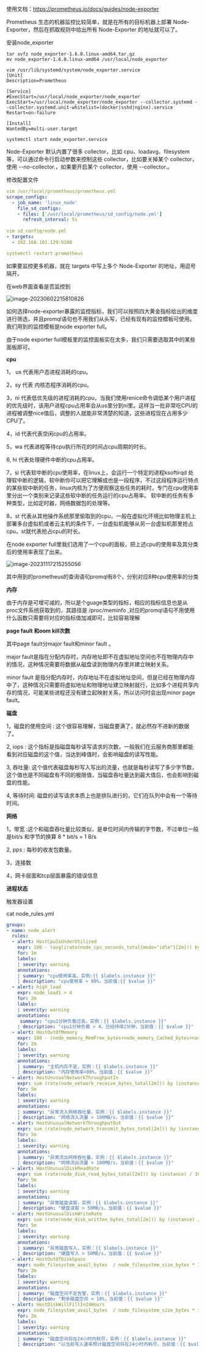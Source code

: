 使用文档：https://prometheus.io/docs/guides/node-exporter

Prometheus 生态的机器监控比较简单，就是在所有的目标机器上部署 Node-Exporter，然后在抓取规则中给出所有 Node-Exporter 的地址就可以了。



安装node_exporter

```shell
tar xvfz node_exporter-1.6.0.linux-amd64.tar.gz
mv node_exporter-1.6.0.linux-amd64 /usr/local/node_exporter

vim /usr/lib/systemd/system/node_exporter.service
[Unit]
Description=Prometheus

[Service]
#ExecStart=/usr/local/node_exporter/node_exporter
ExecStart=/usr/local/node_exporter/node_exporter --collector.systemd --collector.systemd.unit-whitelist=(docker|sshd|nginx).service
Restart=on-failure

[Install]
WantedBy=multi-user.target

systemctl start node_exporter.service
```

Node-Exporter 默认内置了很多 collector，比如 cpu、loadavg、filesystem 等，可以通过命令行启动参数来控制这些 collector，比如要关掉某个 collector，使用 --no-collector.<name>，如果要开启某个 collector，使用 --collector.<name>。



修改配置文件

```yaml
vim /usr/local/prometheus/prometheus.yml
scrape_configs:
  - job_name: 'linux_node'
    file_sd_configs:
    - files: ['/usr/local/prometheus/sd_config/node.yml']
      refresh_interval: 5s
      
vim sd_config/node.yml
- targets:
  - 192.168.101.129:9100

systemctl restart prometheus
```

如果要监控更多机器，就在 targets 中写上多个 Node-Exporter 的地址，用逗号隔开。



在web界面查看是否监控到

![image-20230602215810826](assets/image-20230602215810826.png)



如何选择node-exporter暴露的监控指标，我们可以按照四大黄金指标给出的维度进行筛选，并且promql语句也不用我们从头写，已经有现有的监控模板可使用。我们用到的监控模板是node exporter full。

由于node exporter full模板里的监控面板实在太多，我们只需要选取其中的某些面板即可。

**cpu**

1， us 代表用户态进程消耗的cpu。

2，sy 代表 内核态程序消耗的cpu。

3，ni 代表低优先级的进程消耗的cpu，当我们使用renice命令调低某个用户进程的优先级时，该用户进程cpu占用率会从us里分到ni里。这样当一批非常吃CPU的进程被调整nice值后，调整的人就能非常清楚的知道，这些进程现在占用多少CPU了。

4，id 代表代表空闲cpu的占用率。

5，wa 代表进程等待cpu执行所花的时间占cpu周期的时长。

6,  hi 代表处理硬件中断的cpu占用率。

7，si 代表软中断的cpu使用率，在linux上，会运行一个特定的进程ksoftirqd 处理软中断的逻辑，软中断你可以把它理解成也是一段程序，不过这段程序运行特点的某些软中断的任务，linux内核为了方便观察这些任务的耗时，专门在cpu使用率里分出一个类别来记录这些软中断的任务运行的cpu占用率。  软中断的任务有多种类型，比如定时器，网络数据包的处理等。

8，st 代表从其他操作系统那里偷取到的cpu，一般在虚拟化环境比如物理主机上部署多台虚拟机或者云主机的条件下，一台虚拟机能够从另一台虚拟机那里抢占cpu，st就代表抢占cpu的时长。

在node exporter full里我们选用了一个cpu的面板，把上述cpu的使用率及其分类后的使用率表现了出来。

![image-20231117215255056](assets/image-20231117215255056.png)

其中用到的prometheus的查询语句promql有8个，分别对应8种cpu使用率的分类

**内存**

由于内存是可增可减的，所以是个guage类型的指标，相应的指标信息也是从proc文件系统获取到的，其路径是 /proc/meminfo ,对应的promql语句不用使用什么函数只需要将对应的指标值加减即可，比较容易理解

**page fault 和oom kill次数**

其中page fault分major fault和minor fault 。

major fault是指在分配内存时，内存地址即不在虚拟地址空间也不在物理内存中的情况，这种情况需要将数据从磁盘读到物理内存里并建立映射关系。

minor fault 是指分配内存时，内存地址不在虚拟地址空间，但是已经在物理内存中了，这种情况只需要将虚拟地址和物理地址建立映射就行，比如多个进程共享内存的情况，可能某些进程还没有建立起映射关系，所以访问时会出现minor page fault。

**磁盘**

1，磁盘的使用空间 : 这个很容易理解，当磁盘要满了，就必然存不进新的数据了。

2,  iops :  这个指标是指磁盘每秒读写请求的次数，一般我们在云服务商那里都能看到对应磁盘的这个值，当达到峰值时，会影响磁盘的读写性能。

3, 吞吐量: 这个值代表磁盘每秒写入写出的流量，也就是每秒读写了多少字节数，这个值也是不同磁盘有不同的极限值，当磁盘吞吐量达到最大值后，也会影响到磁盘的性能。

4, 等待时间: 磁盘的读写请求本质上也是排队进行的，它们在队列中会有一个等待时间。

**网络**

1，带宽 :这个和磁盘吞吐量比较类似，是单位时间内传输的字节数，不过单位一般是bit/s 和字节的换算  8 * bit/s = 1 B/s

2, pps : 每秒的收发包数量。

3，连接数

4，网卡层面和tcp层面暴露的错误信息

**进程状态**



触发器设置

cat node_rules.yml

```yaml
groups:
- name: node_alert
  rules:
  - alert: HostCpuIsUnderUtilized
    expr: 100 - (avg(irate(node_cpu_seconds_total{mode="idle"}[2m])) by (instance) * 100) > 80
    for: 1m
    labels:
    ¦ severity: warning
    annotations:
    ¦ summary: "cpu使用率高，实例:{{ $labels.instance }}"
    ¦ description: "cpu使用率 > 80%，当前值:{{ $value }}"
  - alert: high_load
    expr: node_load1 > 4
    for: 2m
    labels:
    ¦ severity: warning
    annotations:
     summary: "cpu1分钟负载过高，实例：{{ $labels.instance }}"
    ¦ description: "cpu1分钟负载 > 4，已经持续2分钟，当前值：{{ $value }}"
  - alert: HostOutOfMemory
    expr: 100 - (node_memory_MemFree_bytes+node_memory_Cached_bytes+node_memory_Buffers_bytes) / node_memory_MemTotal_bytes *100 > 80
    for: 2m
    labels:
    ¦ severity: warning
    annotations:
    ¦ summary: "主机内存不足，实例：{{ $labels.instance }}"
    ¦ description: "内存使用率>80%，当前值：{{ $value }}"
  - alert: HostUnusualNetworkThroughputIn
    expr: sum (rate(node_network_receive_bytes_total[2m])) by (instance) / 1024 / 1024 > 100
    for: 5m
    labels:
    ¦ severity: warning
    annotations:
    ¦ summary: "异常流入网络吞吐量，实例：{{ $labels.instance }}"
    ¦ description: "网络流入流量 > 100MB/s，当前值：{{ $value }}"
  - alert: HostUnusualNetworkThroughputOut
    expr: sum (rate(node_network_transmit_bytes_total[2m])) by (instance) / 1024 / 1024 > 100
    for: 5m
    labels:
    ¦ severity: warning
    annotations:
    ¦ summary: "异常流出网络吞吐量，实例：{{ $labels.instance }}"
    ¦ description: "网络流出流量 > 100MB/s，当前值：{{ $value }}"
  - alert: HostUnusualDiskReadRate
    expr: sum (rate(node_disk_read_bytes_total[2m])) by (instance) / 1024 / 1024 > 50
    for: 5m
    labels:
    ¦ severity: warning
    annotations:
    ¦ summary: "异常磁盘读取，实例：{{ $labels.instance }}"
    ¦ description: "硬盘读取 > 50MB/s，当前值：{{ $value }}"
  - alert: HostUnusualDiskWriteRate
    expr: sum (rate(node_disk_written_bytes_total[2m])) by (instance) / 1024 / 1024 > 50
    for: 5m
    labels:
    ¦ severity: warning
    annotations:
    ¦ summary: "异常磁盘写入，实例：{{ $labels.instance }}"
    ¦ description: "硬盘写入 > 50MB/s，当前值：{{ $value }}"
  - alert: HostOutOfDiskSpace
    expr: node_filesystem_avail_bytes  / node_filesystem_size_bytes * 100 < 10 and ON (instance, device, mountpoint) node_filesystem_readonly == 0
    for: 2m
    labels:
    ¦ severity: warning
    annotations:
    ¦ summary: "磁盘空间不足告警，实例：{{ $labels.instance }}"
    ¦ description: "剩余磁盘空间 < 10%，当前值：{{ $value }}"
  - alert: HostDiskWillFillIn24Hours
    expr: node_filesystem_avail_bytes  / node_filesystem_size_bytes * 100 < 10 and ON (instance, device, mountpoint) predict_linear(node_filesystem_avail_bytes{fstype!~"tmpfs"}[1h], 24 * 3600) < 0 and ON (instance, device, mountpoint) node_filesystem_readonly == 0
    for: 2m
    labels:
    ¦ severity: warning
    annotations:
    ¦ summary: "磁盘空间将在24小时内耗尽，实例：{{ $labels.instance }}"
    ¦ description: "以当前写入速率预计磁盘空间将在24小时内耗尽，当前值：{{ $value }}"
```



